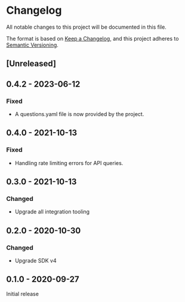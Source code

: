 # Changelog

All notable changes to this project will be documented in this file.

The format is based on [Keep a Changelog](https://keepachangelog.com/en/1.0.0/),
and this project adheres to
[Semantic Versioning](https://semver.org/spec/v2.0.0.html).

## [Unreleased]

## 0.4.2 - 2023-06-12

### Fixed

- A questions.yaml file is now provided by the project.

## 0.4.0 - 2021-10-13

### Fixed

- Handling rate limiting errors for API queries.

## 0.3.0 - 2021-10-13

### Changed

- Upgrade all integration tooling

## 0.2.0 - 2020-10-30

### Changed

- Upgrade SDK v4

## 0.1.0 - 2020-09-27

Initial release
